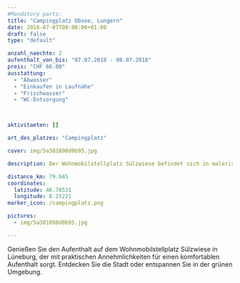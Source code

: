 ```yaml
---
#Mandatory parts:
title: "Campingplatz Obsee, Lungern"
date: 2018-07-07T00:00:00+01:00
draft: false
type: "default"

anzahl_naechte: 2
aufenthalt_von_bis: "07.07.2018 - 08.07.2018"
preis: "CHF 66.00"
ausstattung:
  - "Abwasser"
  - "Einkaufen in Laufnähe"
  - "Frischwasser"
  - "WC-Entsorgung"



aktivitaeten: []

art_des_platzes: "Campingplatz"

cover: img/5a381898d0b95.jpg

description: Der Wohnmobilstellplatz Sülzwiese befindet sich in malerischer Lage in Lüneburg. Trotz der Nähe zur Stadt kann man hier Ruhe und Natur genießen. Mit den bereitgestellten Annehmlichkeiten ist er ideal für einen kurzen Zwischenstopp.

distance_km: 79.945
coordinates:
  latitude: 46.78531
  longitude: 8.15221
marker_icon: /campingplatz.png

pictures:
  - img/5a381898d0b95.jpg

---
```

Genießen Sie den Aufenthalt auf dem Wohnmobilstellplatz Sülzwiese in Lüneburg, der mit praktischen Annehmlichkeiten für einen komfortablen Aufenthalt sorgt. Entdecken Sie die Stadt oder entspannen Sie in der grünen Umgebung.